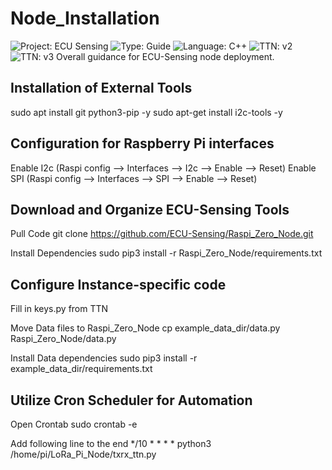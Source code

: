 # Node_Installation
![Project: ECU Sensing](https://img.shields.io/badge/Project-ECU%20Sensing-blueviolet)
![Type: Guide](https://img.shields.io/badge/Type-Guide-important)
![Language: C++](https://img.shields.io/badge/language-C++-blue)
![TTN: v2](https://img.shields.io/badge/TTN-v2-success)
![TTN: v3](https://img.shields.io/badge/TTN-v3-success)
Overall guidance for ECU-Sensing node deployment. 

## Installation of External Tools
sudo apt install git python3-pip -y
sudo apt-get install i2c-tools -y

## Configuration for Raspberry Pi interfaces
Enable I2c (Raspi config --> Interfaces --> I2c --> Enable --> Reset)
Enable SPI (Raspi config --> Interfaces --> SPI --> Enable --> Reset)

## Download and Organize ECU-Sensing Tools
Pull Code
    git clone https://github.com/ECU-Sensing/Raspi_Zero_Node.git

Install Dependencies
    sudo pip3 install -r Raspi_Zero_Node/requirements.txt

## Configure Instance-specific code
Fill in keys.py from TTN

Move Data files to Raspi_Zero_Node
	cp example_data_dir/data.py Raspi_Zero_Node/data.py

Install Data dependencies
	sudo pip3 install -r example_data_dir/requirements.txt

## Utilize Cron Scheduler for Automation
Open Crontab
    sudo crontab -e

Add following line to the end
	*/10 * * * *  python3 /home/pi/LoRa_Pi_Node/txrx_ttn.py

